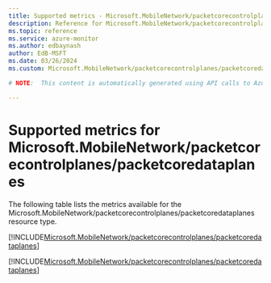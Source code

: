 ```yaml
---
title: Supported metrics - Microsoft.MobileNetwork/packetcorecontrolplanes/packetcoredataplanes
description: Reference for Microsoft.MobileNetwork/packetcorecontrolplanes/packetcoredataplanes metrics in Azure Monitor.
ms.topic: reference
ms.service: azure-monitor
ms.author: edbaynash
author: EdB-MSFT
ms.date: 03/26/2024
ms.custom: Microsoft.MobileNetwork/packetcorecontrolplanes/packetcoredataplanes, naam

# NOTE:  This content is automatically generated using API calls to Azure. Any edits made on these files will be overwritten in the next run of the script. 

---
```


  
# Supported metrics for Microsoft.MobileNetwork/packetcorecontrolplanes/packetcoredataplanes
  
The following table lists the metrics available for the Microsoft.MobileNetwork/packetcorecontrolplanes/packetcoredataplanes resource type.  
  
  
[!INCLUDE[Microsoft.MobileNetwork/packetcorecontrolplanes/packetcoredataplanes](./includes/metrics-headings-include.md)]  
  
 

[!INCLUDE[Microsoft.MobileNetwork/packetcorecontrolplanes/packetcoredataplanes](./includes/microsoft-mobilenetwork-packetcorecontrolplanes-packetcoredataplanes-metrics-include.md)]
